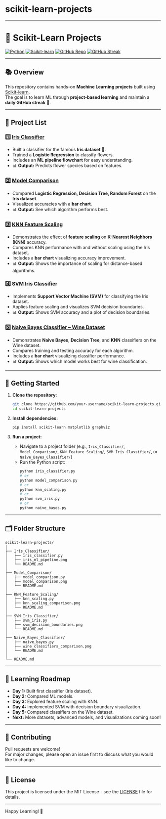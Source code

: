 # scikit-learn-projects

---

# 🤖 Scikit-Learn Projects

[![Python](https://img.shields.io/badge/Python-3.8%2B-blue.svg)](https://www.python.org/)
[![Scikit-learn](https://img.shields.io/badge/scikit--learn-1.0%2B-orange.svg)](https://scikit-learn.org/)
[![GitHub Repo](https://img.shields.io/badge/GitHub-Repo-green.svg)](https://github.com/your-username/scikit-learn-projects)
[![GitHub Streak](https://img.shields.io/badge/GitHub-Streak-red.svg)](https://gitHub.com/your-username)

---

## 📚 Overview

This repository contains hands-on **Machine Learning projects** built using [Scikit-learn](https://scikit-learn.org/).  
The goal is to learn ML through **project-based learning** and maintain a **daily GitHub streak** 🚀.

---

## 📂 Project List

### 1️⃣ [Iris Classifier](./Iris_Classifier)

- Built a classifier for the famous **Iris dataset** 🌸.
- Trained a **Logistic Regression** to classify flowers.
- Includes an **ML pipeline flowchart** for easy understanding.
- 📊 **Output:** Predicts flower species based on features.

### 2️⃣ [Model Comparison](./Model_Comparison)

- Compared **Logistic Regression, Decision Tree, Random Forest** on the **Iris dataset**.
- Visualized accuracies with a **bar chart**.
- 📊 **Output:** See which algorithm performs best.

### 3️⃣ [KNN Feature Scaling](./KNN_Feature_Scaling)

- Demonstrates the effect of **feature scaling** on **K-Nearest Neighbors (KNN)** accuracy.
- Compares KNN performance with and without scaling using the Iris dataset.
- Includes a **bar chart** visualizing accuracy improvement.
- 📊 **Output:** Shows the importance of scaling for distance-based algorithms.

### 4️⃣ [SVM Iris Classifier](./SVM_Iris_Classifier)

- Implements **Support Vector Machine (SVM)** for classifying the Iris dataset.
- Applies feature scaling and visualizes SVM decision boundaries.
- 📊 **Output:** Shows SVM accuracy and a plot of decision boundaries.

### 5️⃣ [Naive Bayes Classifier – Wine Dataset](./Naive_Bayes_Classifier)

- Demonstrates **Naive Bayes**, **Decision Tree**, and **KNN** classifiers on the Wine dataset.
- Compares training and testing accuracy for each algorithm.
- Includes a **bar chart** visualizing classifier performance.
- 📊 **Output:** Shows which model works best for wine classification.

---

## 🚀 Getting Started

1. **Clone the repository:**

   ```sh
   git clone https://github.com/your-username/scikit-learn-projects.git
   cd scikit-learn-projects
   ```

2. **Install dependencies:**

   ```sh
   pip install scikit-learn matplotlib graphviz
   ```

3. **Run a project:**
   - Navigate to a project folder (e.g., `Iris_Classifier/`, `Model_Comparison/`, `KNN_Feature_Scaling/`, `SVM_Iris_Classifier/`, or `Naive_Bayes_Classifier/`)
   - Run the Python script:
     ```sh
     python iris_classifier.py
     # or
     python model_comparison.py
     # or
     python knn_scaling.py
     # or
     python svm_iris.py
     # or
     python naive_bayes.py
     ```

---

## 🗂️ Folder Structure

```
scikit-learn-projects/
│
├── Iris_Classifier/
│   ├── iris_classifier.py
│   ├── iris_ml_pipeline.png
│   └── README.md
│
├── Model_Comparison/
│   ├── model_comparison.py
│   ├── model_comparison.png
│   └── README.md
│
├── KNN_Feature_Scaling/
│   ├── knn_scaling.py
│   ├── knn_scaling_comparison.png
│   └── README.md
│
├── SVM_Iris_Classifier/
│   ├── svm_iris.py
│   ├── svm_decision_boundaries.png
│   └── README.md
│
├── Naive_Bayes_Classifier/
│   ├── naive_bayes.py
│   ├── wine_classifiers_comparison.png
│   └── README.md
│
└── README.md
```

---

## 🎯 Learning Roadmap

- **Day 1:** Built first classifier (Iris dataset).
- **Day 2:** Compared ML models.
- **Day 3:** Explored feature scaling with KNN.
- **Day 4:** Implemented SVM with decision boundary visualization.
- **Day 5:** Compared classifiers on the Wine dataset.
- **Next:** More datasets, advanced models, and visualizations coming soon!

---

## 📝 Contributing

Pull requests are welcome!  
For major changes, please open an issue first to discuss what you would like to change.

---

## 📄 License

This project is licensed under the MIT License - see the [LICENSE](LICENSE) file for details.

---

Happy Learning! 🌟
